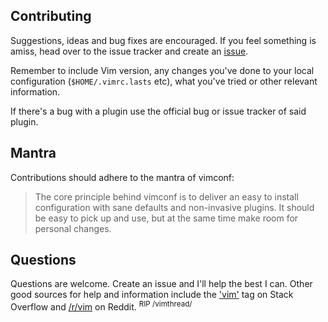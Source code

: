 Contributing
------------
Suggestions, ideas and bug fixes are encouraged. If you feel something is
amiss, head over to the issue tracker and create an
[issue](https://github.com/timss/vimconf/issues).

Remember to include Vim version, any changes you've done to your local
configuration (`$HOME/.vimrc.lasts` etc), what you've tried or other relevant
information.

If there's a bug with a plugin use the official bug or issue tracker of said
plugin.

Mantra
------
Contributions should adhere to the mantra of vimconf:

> The core principle behind vimconf is to deliver an easy to install
> configuration with sane defaults and non-invasive plugins. It should be easy
> to pick up and use, but at the same time make room for personal changes. 

Questions
---------
Questions are welcome. Create an issue and I'll help the best I can. Other good
sources for help and information include the
['vim'](https://stackoverflow.com/questions/tagged/vim) tag on Stack Overflow
and [/r/vim](https://www.reddit.com/r/vim/) on Reddit. <sup>RIP /vimthread/</sup>
